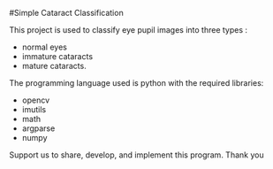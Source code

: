 #Simple Cataract Classification

This project is used to classify eye pupil images into three types :
- normal eyes
- immature cataracts
- mature cataracts.  

The programming language used is python with the required libraries: 
- opencv 
- imutils 
- math 
- argparse 
- numpy

Support us to share, develop, and implement this program.
Thank you
